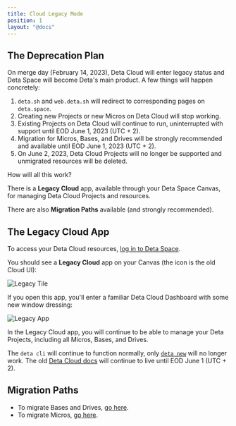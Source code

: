 ```yaml
---
title: Cloud Legacy Mode
position: 1
layout: "@docs"
---
```



## The Deprecation Plan

On merge day (February 14, 2023), Deta Cloud will enter legacy status and Deta Space will become Deta's main product. A few things will happen concretely:

1. `deta.sh` and `web.deta.sh` will redirect to corresponding pages on `deta.space`.
2. Creating new Projects or new Micros on Deta Cloud will stop working.
3. Existing Projects on Deta Cloud will continue to run, uninterrupted with support until EOD June 1, 2023 (UTC + 2).
4. Migration for Micros, Bases, and Drives will be strongly recommended and available until EOD June 1, 2023 (UTC + 2).
5. On June 2, 2023, Deta Cloud Projects will no longer be supported and unmigrated resources will be deleted.

How will all this work? 

There is a **Legacy Cloud** app, available through your Deta Space Canvas, for managing Deta Cloud Projects and resources.

There are also **Migration Paths** available (and strongly recommended).

## The Legacy Cloud App

To access your Deta Cloud resources, [log in to Deta Space](https://deta.space/login).

You should see a **Legacy Cloud** app on your Canvas (the icon is the old Cloud UI):

![Legacy Tile](/docs_assets/migration_assets/legacy_mode/legacy-on-canvas.webp)

If you open this app, you'll enter a familiar Deta Cloud Dashboard with some new window dressing:

![Legacy App](/docs_assets/migration_assets/legacy_mode/legacy-dashboard.webp)

In the Legacy Cloud app, you will continue to be able to manage your Deta Projects, including all Micros, Bases, and Drives.

The `deta cli` will continue to function normally, only [`deta new`](https://docs.deta.sh/docs/cli/commands#deta-new) will no longer work. The old [Deta Cloud docs](https://docs.deta.sh/docs/home/) will continue to live until EOD June 1 (UTC + 2).

## Migration Paths

- To migrate Bases and Drives, [go here](/migration/guides/import-a-project).
- To migrate Micros, [go here](/migration/guides/migrate-a-micro).




